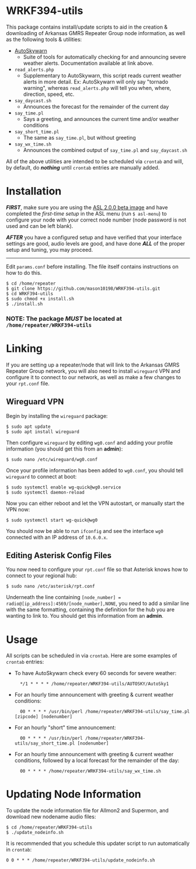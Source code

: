 # WRKF394-utils

This package contains install/update scripts to aid in the creation & downloading of Arkansas GMRS Repeater Group node information, as well as the following tools & utilities:
- [AutoSkywarn](https://kizzy03.wixsite.com/kf5vh/auto-skywarn)
    - Suite of tools for automatically checking for and announcing severe weather alerts. Documentation available at link above.
- `read_alerts.php`
    - Supplementary to AutoSkywarn, this script reads current weather alerts in more detail. Ex: AutoSkywarn will only say "tornado warning", whereas `read_alerts.php` will tell you when, where, direction, speed, etc.
- `say_daycast.sh`
    - Announces the forecast for the remainder of the current day
- `say_time.pl`
    - Says a greeting, and announces the current time and/or weather conditions
- `say_short_time.pl`
    - The same as `say_time.pl`, but without greeting
- `say_wx_time.sh`
    - Announces the combined output of `say_time.pl` and `say_daycast.sh`

All of the above utilities are intended to be scheduled via `crontab` and will, by default, do ***nothing*** until `crontab` entries are manually added.

# Installation

***FIRST***, make sure you are using the [ASL 2.0.0 beta image](http://downloads.allstarlink.org/index.php?b=ASL_Images_Beta) and have completed the *first-time setup* in the ASL menu (run `$ asl-menu`) to configure your node with your correct node number (node password is not used and can be left blank).

***AFTER*** you have a configured setup and have verified that your interface settings are good, audio levels are good, and have done ***ALL*** of the proper setup and tuning, you may proceed.

---

Edit `params.conf` before installing. The file itself contains instructions on how to do this.

    $ cd /home/repeater
    $ git clone https://github.com/mason10198/WRKF394-utils.git
    $ cd WRKF394-utils
    $ sudo chmod +x install.sh
    $ ./install.sh

### NOTE: The package ***MUST*** be located at `/home/repeater/WRKF394-utils`

# Linking

If you are setting up a repeater/node that will link to the Arkansas GMRS Repeater Group network, you will also need to install `wireguard` VPN and configure it to connect to our network, as well as make a few changes to your `rpt.conf` file.

## Wireguard VPN

Begin by installing the `wireguard` package:

    $ sudo apt update
    $ sudo apt install wireguard

Then configure `wireguard` by editing `wg0.conf` and adding your profile information (you should get this from an **admin**):

    $ sudo nano /etc/wireguard/wg0.conf

Once your profile information has been added to `wg0.conf`, you should tell `wireguard` to connect at boot:

    $ sudo systemctl enable wg-quick@wg0.service
    $ sudo systemctl daemon-reload

Now you can either reboot and let the VPN autostart, or manually start the VPN now:

    $ sudo systemctl start wg-quick@wg0

You should now be able to run `ifconfig` and see the interface `wg0` connected with an IP address of `10.6.0.x`.

## Editing Asterisk Config Files
You now need to configure your `rpt.conf` file so that Asterisk knows how to connect to your regional hub:

    $ sudo nano /etc/asterisk/rpt.conf

Underneath the line containing `[node_number] = radio@[ip_address]:4569/[node_number],NONE`, you need to add a similar line with the same formatting, containing the definition for the hub you are wanting to link to. You should get this information from an **admin**.

# Usage
All scripts can be scheduled in via `crontab`. Here are some examples of `crontab` entries:

- To have AutoSkywarn check every 60 seconds for severe weather:

        */1 * * * * /home/repeater/WRKF394-utils/AUTOSKY/AutoSky1

- For an hourly time announcement with greeting & current weather conditions:

        00 * * * * /usr/bin/perl /home/repeater/WRKF394-utils/say_time.pl [zipcode] [nodenumber]

- For an hourly "short" time announcement:

        00 * * * * /usr/bin/perl /home/repeater/WRKF394-utils/say_short_time.pl [nodenumber]

- For an hourly time announcement with greeting & current weather conditions, followed by a local forecast for the remainder of the day:
        
        00 * * * * /home/repeater/WRKF394-utils/say_wx_time.sh

# Updating Node Information
To update the node information file for Allmon2 and Supermon, and download new nodename audio files:

    $ cd /home/repeater/WRKF394-utils
    $ ./update_nodeinfo.sh

It is recommended that you schedule this updater script to run automatically in `crontab`:

    0 0 * * * /home/repeater/WRKF394-utils/update_nodeinfo.sh